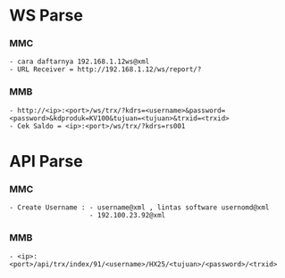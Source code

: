 # WS Parse
### MMC
```
- cara daftarnya 192.168.1.12ws@xml
- URL Receiver = http://192.168.1.12/ws/report/?
```

### MMB 
```
- http://<ip>:<port>/ws/trx/?kdrs=<username>&password=<password>&kdproduk=KV100&tujuan=<tujuan>&trxid=<trxid>
- Cek Saldo = <ip>:<port>/ws/trx/?kdrs=rs001
```

# API Parse
### MMC
```
- Create Username : - username@xml , lintas software usernomd@xml 
                    - 192.100.23.92@xml
```

### MMB
```
- <ip>:<port>/api/trx/index/91/<username>/HX25/<tujuan>/<password>/<trxid>
```
